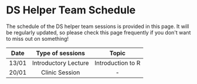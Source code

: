 # DS Helper Team Schedule

The schedule of the DS helper team sessions is provided in this page. It will be regularly updated, so please check this page frequently if you don't want to miss out on something!


Date|Type of sessions|Topic
:---:|:---:|:---:|
13/01|Introductory Lecture| Introduction to R
20/01|Clinic Session| -
